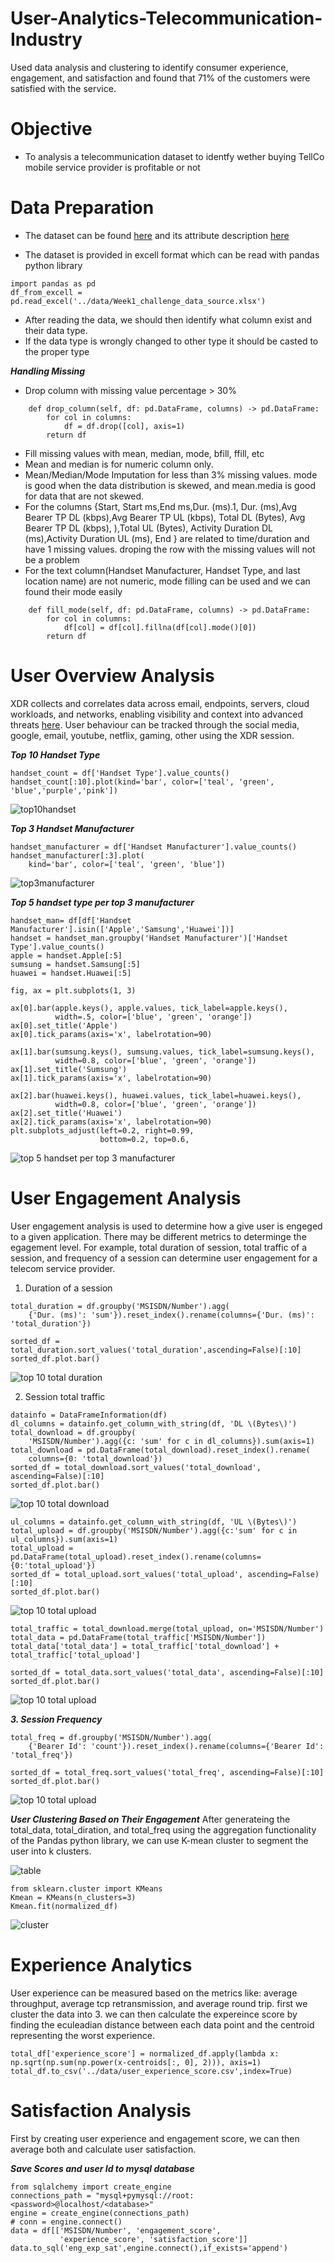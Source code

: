 # User-Analytics-Telecommunication-Industry
Used data analysis and clustering to identify consumer experience, engagement, and satisfaction and found that 71% of the customers were satisfied with the service.
# Objective
- To analysis a telecommunication dataset to identfy wether buying TellCo mobile service provider is profitable or not
# Data Preparation
- The dataset can be found [here](https://docs.google.com/spreadsheets/d/1e1lgy4vHLlJ4zcful66AiORSLWlqMeSe/edit?usp=sharing&ouid=103241713684165615552&rtpof=true&sd=true) and its attribute description [here](https://docs.google.com/spreadsheets/d/1wY7YZwyZ_r_8xMUe_N2ZQled4RjP0_T6/edit?rtpof=true&sd=true#gid=497912695)

- The dataset is provided in excell format which can be read with pandas python library

```
import pandas as pd
df_from_excell = pd.read_excel('../data/Week1_challenge_data_source.xlsx')
```
- After reading the data, we should then identify what column exist and their data type.
- If the data type is wrongly changed to other type it should be casted to the proper type

***Handling Missing*** 

- Drop column with missing value percentage > 30%
```
    def drop_column(self, df: pd.DataFrame, columns) -> pd.DataFrame:
        for col in columns:
            df = df.drop([col], axis=1)
        return df
```
- Fill missing values with mean, median, mode, bfill, ffill, etc
- Mean and median is for numeric column only.
- Mean/Median/Mode Imputation for  less than 3% missing values. mode is good when the data distribution is skewed, and mean.media is good for data that are not skewed.
- For the columns {Start, Start ms,End ms,Dur. (ms).1, Dur. (ms),Avg Bearer TP DL (kbps),Avg Bearer TP UL (kbps), Total DL (Bytes), Avg Bearer TP DL (kbps), ),Total UL (Bytes), Activity Duration DL (ms),Activity Duration UL (ms), End } are related to time/duration and have 1 missing values. droping the row with the missing values will not be a problem
- For the text column(Handset Manufacturer, Handset Type, and last location name) are not numeric, mode filling can be used and we can found their mode easily 

```
    def fill_mode(self, df: pd.DataFrame, columns) -> pd.DataFrame:
        for col in columns:
            df[col] = df[col].fillna(df[col].mode()[0])
        return df
```
# User Overview Analysis
XDR collects and correlates data across email, endpoints, servers, cloud workloads, and networks, enabling visibility and context into advanced threats [here](https://www.cisco.com/c/en/us/products/security/what-is-xdr.html). User behaviour can be tracked through the social media, google, email, youtube, netflix, gaming, other using the XDR session.

***Top 10 Handset Type***
```
handset_count = df['Handset Type'].value_counts()
handset_count[:10].plot(kind='bar', color=['teal', 'green', 'blue','purple','pink'])

```
![top10handset](https://github.com/degagawolde/User-Analytics-Telecommunication-Industry/blob/main/images/top10handset.png)

***Top 3 Handset Manufacturer***
```
handset_manufacturer = df['Handset Manufacturer'].value_counts()
handset_manufacturer[:3].plot(
    kind='bar', color=['teal', 'green', 'blue'])
```
![top3manufacturer](https://github.com/degagawolde/User-Analytics-Telecommunication-Industry/blob/main/images/top3manufacturer.png)

***Top 5 handset type per top 3 manufacturer***
```
handset_man= df[df['Handset Manufacturer'].isin(['Apple','Samsung','Huawei'])]
handset = handset_man.groupby('Handset Manufacturer')['Handset Type'].value_counts()
apple = handset.Apple[:5]
sumsung = handset.Samsung[:5]
huawei = handset.Huawei[:5]
```
```
fig, ax = plt.subplots(1, 3)

ax[0].bar(apple.keys(), apple.values, tick_label=apple.keys(),
          width=.5, color=['blue', 'green', 'orange'])
ax[0].set_title('Apple')
ax[0].tick_params(axis='x', labelrotation=90)

ax[1].bar(sumsung.keys(), sumsung.values, tick_label=sumsung.keys(),
          width=0.8, color=['blue', 'green', 'orange'])
ax[1].set_title('Sumsung')
ax[1].tick_params(axis='x', labelrotation=90)

ax[2].bar(huawei.keys(), huawei.values, tick_label=huawei.keys(),
          width=0.8, color=['blue', 'green', 'orange'])
ax[2].set_title('Huawei')
ax[2].tick_params(axis='x', labelrotation=90)
plt.subplots_adjust(left=0.2, right=0.99,
                    bottom=0.2, top=0.6,
```
![top 5 handset per top 3 manufacturer](https://github.com/degagawolde/User-Analytics-Telecommunication-Industry/blob/main/images/top5hansetpermanufacture.png)

# User Engagement Analysis
User engagement analysis is used to determine how a give user is engeged to a given application. There may be different metrics to determinge the egagement level. For example, total duration of session, total traffic of a session, and frequency of a session can determine user engagement for a telecom service provider. 
1. Duration of a session
```
total_duration = df.groupby('MSISDN/Number').agg(
    {'Dur. (ms)': 'sum'}).reset_index().rename(columns={'Dur. (ms)': 'total_duration'})
```
```
sorted_df = total_duration.sort_values('total_duration',ascending=False)[:10]
sorted_df.plot.bar()
```
![top 10 total duration](https://github.com/degagawolde/User-Analytics-Telecommunication-Industry/blob/main/images/top10duration.png)

2. Session total traffic
```
datainfo = DataFrameInformation(df)
dl_columns = datainfo.get_column_with_string(df, 'DL \(Bytes\)')
total_download = df.groupby(
    'MSISDN/Number').agg({c: 'sum' for c in dl_columns}).sum(axis=1)
total_download = pd.DataFrame(total_download).reset_index().rename(
    columns={0: 'total_download'})
sorted_df = total_download.sort_values('total_download', ascending=False)[:10]
sorted_df.plot.bar()
```
![top 10 total download](https://github.com/degagawolde/User-Analytics-Telecommunication-Industry/blob/main/images/top10download.png)

```
ul_columns = datainfo.get_column_with_string(df, 'UL \(Bytes\)')
total_upload = df.groupby('MSISDN/Number').agg({c:'sum' for c in ul_columns}).sum(axis=1)
total_upload = pd.DataFrame(total_upload).reset_index().rename(columns={0:'total_upload'})
sorted_df = total_upload.sort_values('total_upload', ascending=False)[:10]
sorted_df.plot.bar()
```
![top 10 total upload](https://github.com/degagawolde/User-Analytics-Telecommunication-Industry/blob/main/images/top10upload.png)

```
total_traffic = total_download.merge(total_upload, on='MSISDN/Number')
total_data = pd.DataFrame(total_traffic['MSISDN/Number'])
total_data['total_data'] = total_traffic['total_download'] + total_traffic['total_upload']

sorted_df = total_data.sort_values('total_data', ascending=False)[:10]
sorted_df.plot.bar()
```
![top 10 total upload](https://github.com/degagawolde/User-Analytics-Telecommunication-Industry/blob/main/images/top10data.png)

***3. Session Frequency***
```
total_freq = df.groupby('MSISDN/Number').agg(
    {'Bearer Id': 'count'}).reset_index().rename(columns={'Bearer Id': 'total_freq'})

sorted_df = total_freq.sort_values('total_freq', ascending=False)[:10]
sorted_df.plot.bar()
```
![top 10 total upload](https://github.com/degagawolde/User-Analytics-Telecommunication-Industry/blob/main/images/top10fre.png)

***User Clustering Based on Their Engagement***
After generateing the total_data, total_diration, and total_freq using the aggregation functionality of the Pandas python library, we can use K-mean cluster to segment the user into k clusters.

![table](https://github.com/degagawolde/User-Analytics-Telecommunication-Industry/blob/main/images/engagementtable.png)

```
from sklearn.cluster import KMeans
Kmean = KMeans(n_clusters=3)
Kmean.fit(normalized_df)
```

![cluster](https://github.com/degagawolde/User-Analytics-Telecommunication-Industry/blob/main/images/3cluster.png)

# Experience Analytics
User experience can be measured based on the metrics like: average throughput, average tcp retransmission, and average round trip. 
first we cluster the data into 3. we can then calculate the expereince score by finding the eculeadian distance between each data point and the centroid representing the worst experience.
```
total_df['experience_score'] = normalized_df.apply(lambda x: np.sqrt(np.sum(np.power(x-centroids[:, 0], 2))), axis=1)
total_df.to_csv('../data/user_experience_score.csv',index=True)
```

# Satisfaction Analysis
First by creating user experience and engagement score, we can then average both and calculate user satisfaction. 

***Save Scores and user Id to mysql database***
```
from sqlalchemy import create_engine
connections_path = "mysql+pymysql://root:<password>@localhost/<database>"
engine = create_engine(connections_path)
# conn = engine.connect()
data = df[['MSISDN/Number', 'engagement_score',
           'experience_score', 'satisfaction_score']]
data.to_sql('eng_exp_sat',engine.connect(),if_exists='append')
```

